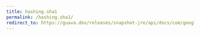 ```yaml
---
title: hashing.sha1
permalink: /hashing.sha1/
redirect_to: https://guava.dev/releases/snapshot-jre/api/docs/com/google/common/hash/Hashing.html#sha1--
---
```

